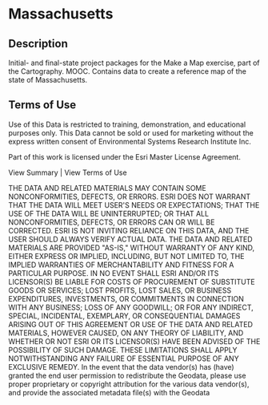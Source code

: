 # Massachusetts

## Description

Initial- and final-state project packages for the Make a Map exercise, part of the Cartography. MOOC. Contains data to create a reference map of the state of Massachusetts.





## Terms of Use

Use of this Data is restricted to training, demonstration, and educational purposes only. This Data cannot be sold or used for marketing without the express written consent of Environmental Systems Research Institute Inc.



Part of this work is licensed under the Esri Master License Agreement.

View Summary  |  View Terms of Use



THE DATA AND RELATED MATERIALS MAY CONTAIN SOME NONCONFORMITIES, DEFECTS, OR ERRORS. ESRI DOES NOT WARRANT THAT THE DATA WILL MEET USER'S NEEDS OR EXPECTATIONS; THAT THE USE OF THE DATA WILL BE UNINTERRUPTED; OR THAT ALL NONCONFORMITIES, DEFECTS, OR ERRORS CAN OR WILL BE CORRECTED. ESRI IS NOT INVITING RELIANCE ON THIS DATA, AND THE USER SHOULD ALWAYS VERIFY ACTUAL DATA. THE DATA AND RELATED MATERIALS ARE PROVIDED "AS-IS," WITHOUT WARRANTY OF ANY KIND, EITHER EXPRESS OR IMPLIED, INCLUDING, BUT NOT LIMITED TO, THE IMPLIED WARRANTIES OF MERCHANTABILITY AND FITNESS FOR A PARTICULAR PURPOSE. IN NO EVENT SHALL ESRI AND/OR ITS LICENSOR(S) BE LIABLE FOR COSTS OF PROCUREMENT OF SUBSTITUTE GOODS OR SERVICES; LOST PROFITS, LOST SALES, OR BUSINESS EXPENDITURES, INVESTMENTS, OR COMMITMENTS IN CONNECTION WITH ANY BUSINESS; LOSS OF ANY GOODWILL; OR FOR ANY INDIRECT, SPECIAL, INCIDENTAL, EXEMPLARY, OR CONSEQUENTIAL DAMAGES ARISING OUT OF THIS AGREEMENT OR USE OF THE DATA AND RELATED MATERIALS, HOWEVER CAUSED, ON ANY THEORY OF LIABILITY, AND WHETHER OR NOT ESRI OR ITS LICENSOR(S) HAVE BEEN ADVISED OF THE POSSIBILITY OF SUCH DAMAGE. THESE LIMITATIONS SHALL APPLY NOTWITHSTANDING ANY FAILURE OF ESSENTIAL PURPOSE OF ANY EXCLUSIVE REMEDY. In the event that the data vendor(s) has (have) granted the end user permission to redistribute the Geodata, please use proper proprietary or copyright attribution for the various data vendor(s), and provide the associated metadata file(s) with the Geodata

